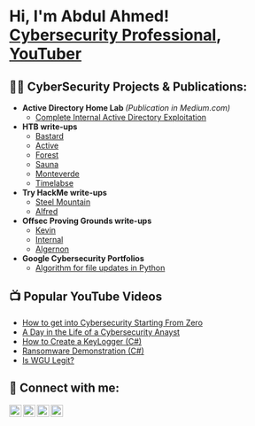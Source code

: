 <h1>Hi, I'm Abdul Ahmed! <br/> <a href="https://www.linkedin.com/in/abdulahmed-mba/">Cybersecurity Professional</a>, <a href="https://">YouTuber</a></h1>

<h2>👨‍💻 CyberSecurity Projects & Publications:</h2>

- <b>Active Directory Home Lab </b><I>(Publication in Medium.com)</i>
  - [Complete Internal Active Directory Exploitation](https://medium.com/@farhiaqueen20/complete-internal-active-directory-exploitation-2629d7fc90fd)
- <b>HTB write-ups</b>
  - [Bastard](https://github.com/) 
  - [Active](https://github.com/) 
  - [Forest](https://github.com/) 
  - [Sauna](https://github.com/) 
  - [Monteverde](https://github.com/) 
  - [Timelabse](https://github.com/) 
- <b>Try HackMe write-ups</b>
  - [Steel Mountain](https://github.com/)
  - [Alfred](https://github.com/)
- <b>Offsec Proving Grounds write-ups</b>
  - [Kevin](https://github.com/)
  - [Internal](https://github.com/)
  - [Algernon](https://github.com/)
- <b>Google Cybersecurity Portfolios</b>
  - [Algorithm for file updates in Python ](https://github.com/)

<h2>📺 Popular YouTube Videos</h2>

- [How to get into Cybersecurity Starting From Zero](https://www.youtube.com/watch?v=a83ASGn_V_s)
- [A Day in the Life of a Cybersecurity Anayst](https://www.youtube.com/watch?v=uHy3oM7NnoU)
- [How to Create a KeyLogger (C#)](https://www.youtube.com/watch?v=N-L9hklSlNk)
- [Ransomware Demonstration (C#)](https://www.youtube.com/watch?v=OfvdQeh79s0)
- [Is WGU Legit?](https://www.youtube.com/watch?v=E2MwRWxDBkA)

<h2> 🤳 Connect with me:</h2>

[<img align="left" alt="JoshMadakor | YouTube" width="22px" src="https://cdn.jsdelivr.net/npm/simple-icons@v3/icons/youtube.svg" />][youtube]
[<img align="left" alt="JoshMadakor | Twitter" width="22px" src="https://cdn.jsdelivr.net/npm/simple-icons@v3/icons/twitter.svg" />][twitter]
[<img align="left" alt="JoshMadakor | LinkedIn" width="22px" src="https://cdn.jsdelivr.net/npm/simple-icons@v3/icons/linkedin.svg" />][linkedin]
[<img align="left" alt="JoshMadakor | Instagram" width="22px" src="https://cdn.jsdelivr.net/npm/simple-icons@v3/icons/instagram.svg" />][instagram]

[twitter]: https://twitter.com/
[youtube]: https://www.youtube.com/
[instagram]: https://www.instagram.com/
[linkedin]: https://www.linkedin.com/in/abdulahmed-mba/

<!--
**joshmadakor1/joshmadakor1** is a ✨ _special_ ✨ repository because its `README.md` (this file) appears on your GitHub profile.

Here are some ideas to get you started:

- 🔭 I’m currently working on ...
- 🌱 I’m currently learning ...
- 👯 I’m looking to collaborate on ...
- 🤔 I’m looking for help with ...
- 💬 Ask me about ...
- 📫 How to reach me: ...
- 😄 Pronouns: ...
- ⚡ Fun fact: ...
-->
